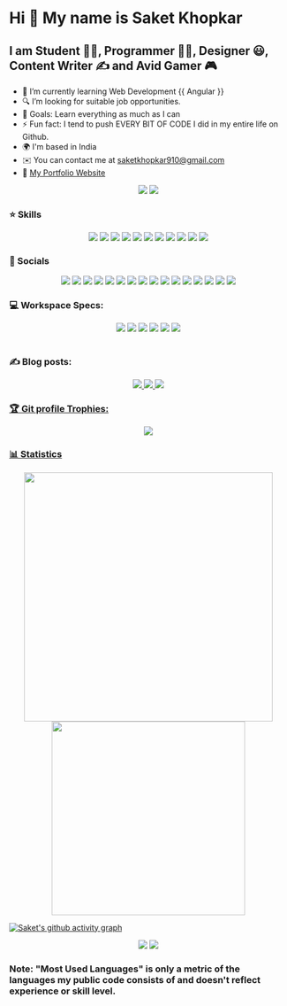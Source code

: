 Hi 👋 My name is Saket Khopkar
==============================

I am Student 👨‍🎓, Programmer 👨‍💻, Designer 😃, Content Writer ✍ and Avid Gamer 🎮 
-------------------------------------------------------------------

- 🌱 I’m currently learning Web Development {{ Angular }} 
- 🔍 I’m looking for suitable job opportunities. 
- 🥅 Goals: Learn everything as much as I can 
- ⚡ Fun fact: I tend to push EVERY BIT OF CODE I did in my entire life on Github.
- 🌍 I'm based in India 
- ✉️ You can contact me at [saketkhopkar910@gmail.com](mailto:saketkhopkar910@gmail.com)
- 📌 <a href="https://saket-sk.github.io/" target="_blank">My Portfolio Website</a>

<p align="center">
<img src="https://komarev.com/ghpvc/?username=SAKET-SK&style=for-the-badge">

<img src="https://custom-icon-badges.herokuapp.com/badge/dynamic/json?logo=star&color=55960c&labelColor=488207&label=Stars&style=for-the-badge&query=%24.stars&url=https://api.github-star-counter.workers.dev/user/SAKET-SK">
</p>



### ⭐ Skills

<p align="center">
<img src="https://img.shields.io/badge/c-%2300599C.svg?style=for-the-badge&logo=c&logoColor=white">
<img src="https://img.shields.io/badge/c%23-%23239120.svg?style=for-the-badge&logo=c-sharp&logoColor=white">
<img src="https://img.shields.io/badge/c++-%2300599C.svg?style=for-the-badge&logo=c%2B%2B&logoColor=white">
<img src="https://img.shields.io/badge/css3-%231572B6.svg?style=for-the-badge&logo=css3&logoColor=white">
<img src="https://img.shields.io/badge/html5-%23E34F26.svg?style=for-the-badge&logo=html5&logoColor=white">
<img src="https://img.shields.io/badge/java-%23ED8B00.svg?style=for-the-badge&logo=openjdk&logoColor=white">
<img src="https://img.shields.io/badge/javascript-%23323330.svg?style=for-the-badge&logo=javascript&logoColor=%23F7DF1E">
<img src="https://img.shields.io/badge/php-%23777BB4.svg?style=for-the-badge&logo=php&logoColor=white">
<img src="https://img.shields.io/badge/typescript-%23007ACC.svg?style=for-the-badge&logo=typescript&logoColor=white">
<img src="https://img.shields.io/badge/bootstrap-%23563D7C.svg?style=for-the-badge&logo=bootstrap&logoColor=white">
<img src="https://img.shields.io/badge/jQuery-0769AD?style=for-the-badge&logo=jquery&logoColor=white">
</p>

### 🤙 Socials

<p align="center">  
<a href="http://www.instagram.com/saket_910"><img src = "https://img.shields.io/badge/Instagram-%23E4405F.svg?style=for-the-badge&logo=Instagram&logoColor=white"></a>
<a href="https://www.linkedin.com/in/saket-khopkar-336684198/" target="_blank" rel="noreferrer"><img src="https://img.shields.io/badge/linkedin-%230077B5.svg?style=for-the-badge&logo=linkedin&logoColor=white"></a> 
<a href="https://www.twitter.com/saketkhopkar478"><img src = "https://img.shields.io/badge/Twitter-%231DA1F2.svg?style=for-the-badge&logo=Twitter&logoColor=white"></a>
<a href="https://www.github.com/SAKET-SK"><img src="https://img.shields.io/badge/github-%23121011.svg?style=for-the-badge&logo=github&logoColor=white"></a>
<a href="https://hashnode.com/@SSK910"><img src="https://img.shields.io/badge/Hashnode-2962FF?style=for-the-badge&logo=hashnode&logoColor=white"></a>
<a href="https://auth.geeksforgeeks.org/user/saketkhopkar910/"><img src="https://img.shields.io/badge/Geeks_for_Geeks-gray?style=for-the-badge&logo=geeksforgeeks&logoColor=35914c"></a>
<a href="https://open.spotify.com/user/31ntw5qmcomtfbjqqsowignhc5pq"><img src = "https://img.shields.io/badge/Spotify-1ED760?style=for-the-badge&logo=spotify&logoColor=white"></a>
<a href="https://www.slideshare.net/SaketKhopkar"><img src="https://img.shields.io/badge/Slideshare-0077B5?style=for-the-badge&logo=slideshare&logoColor=white"></a>
<a href="https://www.quora.com/profile/Saket-Khopkar-2"><img src="https://img.shields.io/badge/Quora-%23B92B27.svg?&style=for-the-badge&logo=Quora&logoColor=white"></a>
<a href="https://wakatime.com/@saket_910"><img src="https://img.shields.io/badge/WakaTime-000000?style=for-the-badge&logo=WakaTime&logoColor=white"></a>
<a href="https://www.hackerrank.com/saketkhopkar478"><img src="https://img.shields.io/badge/-Hackerrank-2EC866?style=for-the-badge&logo=HackerRank&logoColor=white"></a>
<a href="https://www.sololearn.com/profile/15461298"><img src="https://img.shields.io/badge/-Sololearn-3a464b?style=for-the-badge&logo=Sololearn&logoColor=white"></a>
<a href="https://dev.to/saketsk910"><img src="https://img.shields.io/badge/dev.to-0A0A0A?style=for-the-badge&logo=devdotto&logoColor=white"></a>
<a href="https://www.hackerearth.com/@saketkhopkar910"><img src="https://img.shields.io/badge/HackerEarth-%232C3454.svg?style=for-the-badge&logo=HackerEarth&logoColor=Blue"></a>
<a href="https://www.upwork.com/freelancers/~019eb7c321f650c4f5?s=1110580750812958720"><img src="https://img.shields.io/badge/UpWork-6FDA44?style=for-the-badge&logo=Upwork&logoColor=white"></a>
<a href="https://steamcommunity.com/profiles/76561198993940201/"><img src="https://img.shields.io/badge/Steam-000000?style=for-the-badge&logo=steam&logoColor=white"></a></p>

### 💻 Workspace Specs:

<p align="center">
<img src="https://img.shields.io/badge/NVIDIA-GEFORCE_GTX-76B900?style=for-the-badge&logo=nvidia&logoColor=white">
<img src="https://img.shields.io/badge/hp%20laptop-0096D6?style=for-the-badge&logo=hp&logoColor=white">
<img src="https://img.shields.io/badge/Samsung_phone-%231428A0.svg?style=for-the-badge&logo=samsung&logoColor=white">
<img src="https://img.shields.io/badge/Google%20Chrome-4285F4?style=for-the-badge&logo=GoogleChrome&logoColor=white">
<img src="https://img.shields.io/badge/Windows_OS-0078D6?style=for-the-badge&logo=windows&logoColor=white">
<img src="https://img.shields.io/badge/VSCode_IDE-0078D4?style=for-the-badge&logo=visual%20studio%20code&logoColor=white">

<br />
<br />

</p>

### ✍️ Blog posts:
<p align="center">
<a href="https://saketrobotics910.blogspot.com/"><img src="https://img.shields.io/badge/EduTech👨‍🎓-FF5722?style=for-the-badge&logo=blogger&logoColor=white">
<a href="https://saketkhopkar567.blogspot.com/"><img src="https://img.shields.io/badge/Psychology🧠-FF5722?style=for-the-badge&logo=blogger&logoColor=white">
<a href="https://saketskgames.blogspot.com/"><img src="https://img.shields.io/badge/Games🎮-FF5722?style=for-the-badge&logo=blogger&logoColor=white">
</p>
  
### 🏆 Git profile Trophies:
<p align="center">
<img src="https://github-profile-trophy.vercel.app/?username=SAKET-SK&theme=highcontrast)](https://github.com/SAKET-SK/github-profile-trophy">
</p>

### 📊 Statistics

<p align="center">
<img src="https://github-profile-summary-cards.vercel.app/api/cards/profile-details?username=SAKET-SK&theme=vue" width='450' /> 
   <img src='https://github-readme-stats-git-masterrstaa-rickstaa.vercel.app/api?username=SAKET-SK&count_private=true&include_all_commits=true&show_icons=true&theme=highcontrast' width='350'/>
</p>

[![Saket's github activity graph](https://github-readme-activity-graph.cyclic.app/graph?username=SAKET-SK&theme=highcontrast)](https://github.com/SAKET-SK/github-readme-activity-graph)

<p align="center">
<img src="https://github-readme-stats.vercel.app/api/top-langs/?username=SAKET-SK&theme=highcontrast" />
<img src="https://github-readme-streak-stats.herokuapp.com/?user=SAKET-SK&theme=highcontrast" /></a>
</p>
  
### Note: "Most Used Languages" is only a metric of the languages my public code consists of and doesn't reflect experience or skill level.
